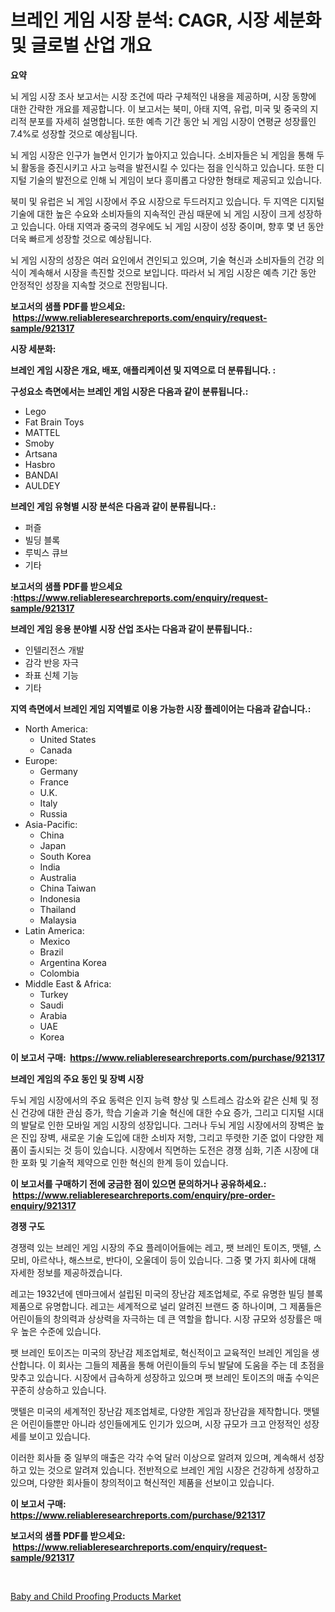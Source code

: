 <p><h1>브레인 게임 시장 분석: CAGR, 시장 세분화 및 글로벌 산업 개요</h1></p><p><strong>요약</strong></p>
<p><p>뇌 게임 시장 조사 보고서는 시장 조건에 따라 구체적인 내용을 제공하며, 시장 동향에 대한 간략한 개요를 제공합니다. 이 보고서는 북미, 아태 지역, 유럽, 미국 및 중국의 지리적 분포를 자세히 설명합니다. 또한 예측 기간 동안 뇌 게임 시장이 연평균 성장률인 7.4%로 성장할 것으로 예상됩니다.</p><p>뇌 게임 시장은 인구가 늘면서 인기가 높아지고 있습니다. 소비자들은 뇌 게임을 통해 두뇌 활동을 증진시키고 사고 능력을 발전시킬 수 있다는 점을 인식하고 있습니다. 또한 디지털 기술의 발전으로 인해 뇌 게임이 보다 흥미롭고 다양한 형태로 제공되고 있습니다.</p><p>북미 및 유럽은 뇌 게임 시장에서 주요 시장으로 두드러지고 있습니다. 두 지역은 디지털 기술에 대한 높은 수요와 소비자들의 지속적인 관심 때문에 뇌 게임 시장이 크게 성장하고 있습니다. 아태 지역과 중국의 경우에도 뇌 게임 시장이 성장 중이며, 향후 몇 년 동안 더욱 빠르게 성장할 것으로 예상됩니다.</p><p>뇌 게임 시장의 성장은 여러 요인에서 견인되고 있으며, 기술 혁신과 소비자들의 건강 의식이 계속해서 시장을 촉진할 것으로 보입니다. 따라서 뇌 게임 시장은 예측 기간 동안 안정적인 성장을 지속할 것으로 전망됩니다.</p></p>
<p><strong>보고서의 샘플 PDF를 받으세요: &nbsp;<a href="https://www.reliableresearchreports.com/enquiry/request-sample/921317">https://www.reliableresearchreports.com/enquiry/request-sample/921317</a></strong></p>
<p><strong>시장 세분화:</strong></p>
<p><strong> 브레인 게임 시장은 개요, 배포, 애플리케이션 및 지역으로 더 분류됩니다. :</strong></p>
<p><strong>구성요소 측면에서는 브레인 게임 시장은 다음과 같이 분류됩니다.:</strong></p>
<p><ul><li>Lego</li><li>Fat Brain Toys</li><li>MATTEL</li><li>Smoby</li><li>Artsana</li><li>Hasbro</li><li>BANDAI</li><li>AULDEY</li></ul></p>
<p><strong> 브레인 게임 유형별 시장 분석은 다음과 같이 분류됩니다.:</strong></p>
<p><ul><li>퍼즐</li><li>빌딩 블록</li><li>루빅스 큐브</li><li>기타</li></ul></p>
<p><strong>보고서의 샘플 PDF를 받으세요 :<a href="https://www.reliableresearchreports.com/enquiry/request-sample/921317">https://www.reliableresearchreports.com/enquiry/request-sample/921317</a></strong></p>
<p><strong> 브레인 게임 응용 분야별 시장 산업 조사는 다음과 같이 분류됩니다.:</strong></p>
<p><ul><li>인텔리전스 개발</li><li>감각 반응 자극</li><li>좌표 신체 기능</li><li>기타</li></ul></p>
<p><strong>지역 측면에서 브레인 게임 지역별로 이용 가능한 시장 플레이어는 다음과 같습니다.:</strong></p>
<p><ul>
    <li>
        North America:
        <ul>
            <li>United States</li>
            <li>Canada</li>
        </ul>
    </li>
    <li>
        Europe:
        <ul>
            <li>Germany</li>
            <li>France</li>
            <li>U.K.</li>
            <li>Italy</li>
            <li>Russia</li>
        </ul>
    </li>
    <li>
        Asia-Pacific:
        <ul>
            <li>China</li>
            <li>Japan</li>
            <li>South Korea</li>
            <li>India</li>
            <li>Australia</li>
            <li>China Taiwan</li>
            <li>Indonesia</li>
            <li>Thailand</li>
            <li>Malaysia</li>
        </ul>
    </li>
    <li>
        Latin America:
        <ul>
            <li>Mexico</li>
            <li>Brazil</li>
            <li>Argentina Korea</li>
            <li>Colombia</li>
        </ul>
    </li>
    <li>
        Middle East & Africa:
        <ul>
            <li>Turkey</li>
            <li>Saudi</li>
            <li>Arabia</li>
            <li>UAE</li>
            <li>Korea</li>
        </ul>
    </li>
    </ul></p>
<p><strong>이 보고서 구매: &nbsp;<a href="https://www.reliableresearchreports.com/purchase/921317">https://www.reliableresearchreports.com/purchase/921317</a></strong></p>
<p><strong>브레인 게임의 주요 동인 및 장벽 시장</strong></p>
<p><p>두뇌 게임 시장에서의 주요 동력은 인지 능력 향상 및 스트레스 감소와 같은 신체 및 정신 건강에 대한 관심 증가, 학습 기술과 기술 혁신에 대한 수요 증가, 그리고 디지털 시대의 발달로 인한 모바일 게임 시장의 성장입니다. 그러나 두뇌 게임 시장에서의 장벽은 높은 진입 장벽, 새로운 기술 도입에 대한 소비자 저항, 그리고 뚜렷한 기준 없이 다양한 제품이 출시되는 것 등이 있습니다. 시장에서 직면하는 도전은 경쟁 심화, 기존 시장에 대한 포화 및 기술적 제약으로 인한 혁신의 한계 등이 있습니다.</p></p>
<p><strong>이 보고서를 구매하기 전에 궁금한 점이 있으면 문의하거나 공유하세요.: &nbsp;<a href="https://www.reliableresearchreports.com/enquiry/pre-order-enquiry/921317">https://www.reliableresearchreports.com/enquiry/pre-order-enquiry/921317</a></strong></p>
<p><strong>경쟁 구도</strong></p>
<p><p>경쟁력 있는 브레인 게임 시장의 주요 플레이어들에는 레고, 팻 브레인 토이즈, 맷텔, 스모비, 아르삭나, 해스브로, 반다이, 오울데이 등이 있습니다. 그중 몇 가지 회사에 대해 자세한 정보를 제공하겠습니다.</p><p>레고는 1932년에 덴마크에서 설립된 미국의 장난감 제조업체로, 주로 유명한 빌딩 블록 제품으로 유명합니다. 레고는 세계적으로 널리 알려진 브랜드 중 하나이며, 그 제품들은 어린이들의 창의력과 상상력을 자극하는 데 큰 역할을 합니다. 시장 규모와 성장률은 매우 높은 수준에 있습니다.</p><p>팻 브레인 토이즈는 미국의 장난감 제조업체로, 혁신적이고 교육적인 브레인 게임을 생산합니다. 이 회사는 그들의 제품을 통해 어린이들의 두뇌 발달에 도움을 주는 데 초점을 맞추고 있습니다. 시장에서 급속하게 성장하고 있으며 팻 브레인 토이즈의 매출 수익은 꾸준히 상승하고 있습니다.</p><p>맷텔은 미국의 세계적인 장난감 제조업체로, 다양한 게임과 장난감을 제작합니다. 맷텔은 어린이들뿐만 아니라 성인들에게도 인기가 있으며, 시장 규모가 크고 안정적인 성장세를 보이고 있습니다.</p><p>이러한 회사들 중 일부의 매출은 각각 수억 달러 이상으로 알려져 있으며, 계속해서 성장하고 있는 것으로 알려져 있습니다. 전반적으로 브레인 게임 시장은 건강하게 성장하고 있으며, 다양한 회사들이 창의적이고 혁신적인 제품을 선보이고 있습니다.</p></p>
<p><strong>이 보고서 구매: &nbsp; <a href="https://www.reliableresearchreports.com/purchase/921317">https://www.reliableresearchreports.com/purchase/921317</a></strong></p>
<p><strong>보고서의 샘플 PDF를 받으세요: &nbsp;<a href="https://www.reliableresearchreports.com/enquiry/request-sample/921317">https://www.reliableresearchreports.com/enquiry/request-sample/921317</a></strong><strong></strong></p>
<p>&nbsp;</p>
<p><p><a href="https://github.com/Glendatilghmankmgz0rbhwpy/Market-Research-Report-List-1/blob/main/baby-and-child-proofing-products-market.md">Baby and Child Proofing Products Market</a></p></p>